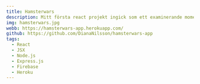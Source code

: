 ```yaml
---
title: Hamsterwars
description: Mitt första react projekt ingick som ett examinerande moment i kursen "Effektiv frontendutveckling" för Frontendutvecklare, IT-Högskolan Göteborg. Applikationen har skapats med React som frontend och Node.js, Express.js och Cloud Firestore som backend.
img: hamsterwars.jpg
webb: https://hamsterwars-app.herokuapp.com/
github: https://github.com/DianaNilsson/hamsterwars-app
tags:
  - React
  - JSX
  - Node.js
  - Express.js
  - Firebase
  - Heroku
---
```

